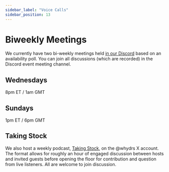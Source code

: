 ```yaml
---
sidebar_label: "Voice Calls"
sidebar_position: 13
---
```


# Biweekly Meetings

We currently have two bi-weekly meetings held [in our Discord](https://mee6.xyz/i/xyGz2buGJR) based on an availability poll.
You can join all discussions (which are recorded) in the Discord event meeting channel.

## Wednesdays

8pm ET / 1am GMT

## Sundays

1pm ET / 6pm GMT

## Taking Stock

We also host a weekly podcast, [Taking Stock](https://dao.whydrs.org/docs/duna/podcasts), on the @whydrs X account. The format allows for roughly an hour of engaged discussion between hosts and invited guests before opening the floor for contribution and question from live listeners. All are welcome to join discussion.
